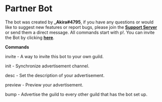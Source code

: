 # **Partner Bot**
The bot was created by **_Akira#4795**, if you have any questions or would like to suggest new features or report bugs, please join the **[Support Server](https://discord.gg/HJKWPJp)** or send them a direct message. All commands start with p!.
You can invite the Bot by clicking **[here](http://bit.ly/partnerbotinvite)**.

**Commands**

invite - A way to invite this bot to your own guild.

init - Synchronize advertisement channel.

desc - Set the description of your advertisement.

preview - Preview your advertisement.

bump - Advertise the guild to every other guild that has the bot set up.

